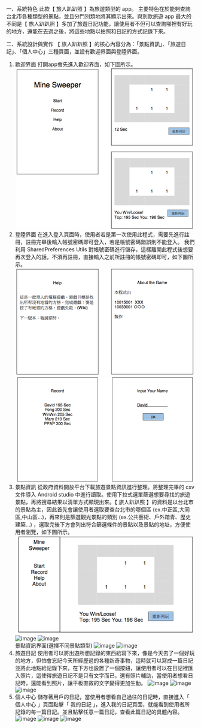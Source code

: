 一、系統特色
此款【 旅人趴趴照 】為旅遊類型的 app。
主要特色在於能夠查詢台北市各種類型的景點，並且分門別類地將其顯示出來。與別款旅遊 app 最大的不同是【 旅人趴趴照 】多加了旅遊日記功能，讓使用者不但可以查詢哪裡有好玩的地方，還能在去過之後，將這些地點以拍照和日記的方式記錄下來。

二、系統設計與實作
【 旅人趴趴照 】的核心內容分為：「景點資訊」、「旅遊日記」、「個人中心」三種頁面，並設有歡迎界面與登陸界面。
1. 歡迎界面
打開app會先進入歡迎界面，如下圖所示。
![image](https://github.com/veryjimmy/android_lab9/blob/master/ex1.png)
2. 登陸界面
在進入登入頁面時，使用者若是第一次使用此程式，需要先進行註冊，註冊完畢後輸入帳號密碼即可登入，若是帳號密碼錯誤則不能登入。
我們利用 SharedPreferences Utils 對帳號密碼進行儲存，這樣離開此程式後想要再次登入的話，不須再註冊，直接輸入之前所註冊的帳號密碼即可，如下圖所示。
![image](https://github.com/veryjimmy/android_lab9/blob/master/ex2.png)
![image](https://github.com/veryjimmy/android_lab9/blob/master/ex3.png)
3. 景點資訊
從政府資料開放平台下載旅遊景點資訊進行整理。將整理完畢的 csv 文件導入 Android studio 中進行讀取。使用下拉式選單篩選想要尋找的旅遊景點，再將搜尋結果以清單方式顯現出來。【 旅人趴趴照 】的資料是以台北市的景點為主，因此首先會讓使用者選取要查台北市的哪個區 (ex.中正區,大同區,中山區…)，再來則是篩選觀光景點的類別 (ex.公共藝術、戶外踏青、歷史建築…) ，選取完後下方會列出符合篩選條件的景點以及景點的地址，方便使用者瀏覽，如下圖所示。
![image](https://github.com/veryjimmy/android_lab9/blob/master/ex4.png)
![image](https://github.com/veryjimmy/android_lab9/blob/master/ex5.png)
![image](https://github.com/veryjimmy/android_lab9/blob/master/ex6.png)<br/>
景點資訊界面(選擇不同景點類型)
![image](https://github.com/veryjimmy/android_lab9/blob/master/ex7.png)
![image](https://github.com/veryjimmy/android_lab9/blob/master/ex8.png)<br/>
4. 旅遊日記
使用者可以將出遊所想記錄的東西給寫下來，像是今天去了一個好玩的地方，但怕會忘記今天所經歷過的各種新奇事物，這時就可以寫成一篇日記並將此地點給記錄下來，在下方也設置了一個按鈕，讓使用者可以在日記裡匯入照片，這使得旅遊日記不是只有文字而已，還有照片輔助，當使用者想看日記時，還能看到照片，讓平板直敘的文字變得更加生動。
![image](https://github.com/veryjimmy/android_lab9/blob/master/ex9.png)
![image](https://github.com/veryjimmy/android_lab9/blob/master/ex10.png)
![image](https://github.com/veryjimmy/android_lab9/blob/master/ex11.png)<br/>
5. 個人中心
儲存著用戶的日記，當使用者想看自己過往的日記時，直接進入「 個人中心 」頁面點擊「 我的日記 」，進入我的日記頁面，就能看到使用者所記錄的每一篇日記。並且點擊任意一篇日記，查看此篇日記的具體內容。
![image](https://github.com/veryjimmy/android_lab9/blob/master/ex12.png)
![image](https://github.com/veryjimmy/android_lab9/blob/master/ex13.png)
![image](https://github.com/veryjimmy/android_lab9/blob/master/ex14.png)<br/>

